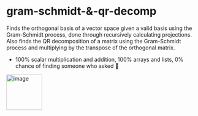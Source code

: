 # gram-schmidt-&-qr-decomp
Finds the orthogonal basis of a vector space given a valid basis using the Gram-Schmidt process, done through recursively calculating projections. Also finds the QR decomposition of a matrix using the Gram-Schmidt process and multiplying by the transpose of the orthogonal matrix.
- 100% scalar multiplication and addition, 100% arrays and lists, 0% chance of finding someone who asked 🥲
<img width="93" alt="image" src="https://user-images.githubusercontent.com/50224596/184530804-15c672cf-125b-4edf-97fa-32773f9fd1a0.png">
